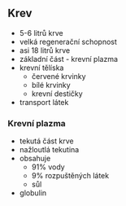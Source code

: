 ## Krev
- 5-6 litrů krve
- velká regenerační schopnost
- asi 18 litrů krve
- základní část - krevní plazma
- krevní tělíska
    - červené krvinky
    - bílé krvinky
    - krevní destičky
- transport látek

### Krevní plazma
- tekutá část krve
- nažloutlá tekutina
- obsahuje
    - 91% vody
    - 9% rozpuštěných látek
    - sůl
- globulin